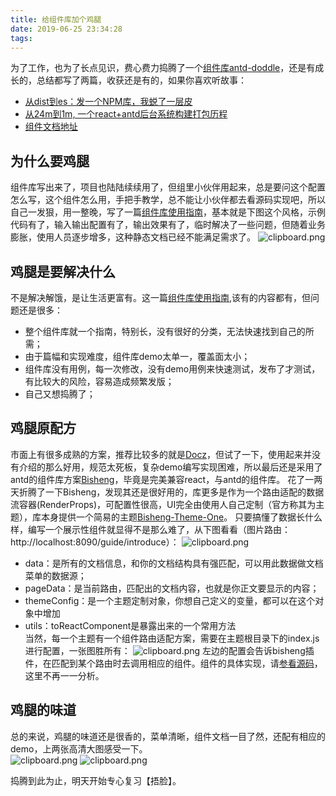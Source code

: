 ```yaml
---
title: 给组件库加个鸡腿
date: 2019-06-25 23:34:28
tags:
---
```


为了工作，也为了长点见识，费心费力捣腾了一个[组件库antd-doddle][1]，还是有成长的，总结都写了两篇，收获还是有的，如果你喜欢听故事：
 - [从dist到es：发一个NPM库，我蜕了一层皮][2]
 - [从24m到1m, 一个react+antd后台系统构建打包历程][3]
 - [组件文档地址][4]

## 为什么要鸡腿  
组件库写出来了，项目也陆陆续续用了，但组里小伙伴用起来，总是要问这个配置怎么写，这个组件怎么用，手把手教学，总不能让小伙伴都去看源码实现吧，所以自己一发狠，用一整晚，写了一篇[组件库使用指南][5]，基本就是下图这个风格，示例代码有了，输入输出配置有了，输出效果有了，临时解决了一些问题，但随着业务膨胀，使用人员逐步增多，这种静态文档已经不能满足需求了。
![clipboard.png][11] 

## 鸡腿是要解决什么
不是解决解饿，是让生活更富有。这一篇[组件库使用指南][6],该有的内容都有，但问题还是很多：
 - 整个组件库就一个指南，特别长，没有很好的分类，无法快速找到自己的所需；
 - 由于篇幅和实现难度，组件库demo太单一，覆盖面太小；
 - 组件库没有用例，每一次修改，没有demo用例来快速测试，发布了才测试，有比较大的风险，容易造成频繁发版；
 - 自己又想捣腾了；
 
## 鸡腿原配方
市面上有很多成熟的方案，推荐比较多的就是[Docz][7]，但试了一下，使用起来并没有介绍的那么好用，规范太死板，复杂demo编写实现困难，所以最后还是采用了antd的组件库方案[Bisheng][8]，毕竟是完美兼容react，与antd的组件库。
花了一两天折腾了一下Bisheng，发现其还是很好用的，库更多是作为一个路由适配的数据流容器(RenderProps)，可配置性很高，UI完全由使用人自己定制（官方称其为主题），库本身提供一个简易的主题[Bisheng-Theme-One][9]。
只要搞懂了数据长什么样，编写一个展示性组件就显得不是那么难了，从下图看看（图片路由：http://localhost:8090/guide/introduce）：
![clipboard.png][12]
 - data：是所有的文档信息，和你的文档结构具有强匹配，可以用此数据做文档菜单的数据源；
 - pageData：是当前路由，匹配出的文档内容，也就是你正文要显示的内容；
 - themeConfig：是一个主题定制对象，你想自己定义的变量，都可以在这个对象中增加
 - utils：toReactComponent是暴露出来的一个常用方法  
当然，每一个主题有一个组件路由适配方案，需要在主题根目录下的index.js进行配置，一张图胜所有：
![clipboard.png][13]
左边的配置会告诉bisheng插件，在匹配到某个路由时去调用相应的组件。组件的具体实现，请[参看源码][10]，这里不再一一分析。

## 鸡腿的味道
总的来说，鸡腿的味道还是很香的，菜单清晰，组件文档一目了然，还配有相应的demo，上两张高清大图感受一下。  
![clipboard.png][14] 
![clipboard.png][15]

捣腾到此为止，明天开始专心复习【捂脸】。

  [1]: https://www.npmjs.com/package/antd-doddle
  [2]: http://closertb.site/2019/02/%E4%BB%8Edist%E5%88%B0es%EF%BC%9A%E5%8F%91%E4%B8%80%E4%B8%AANPM%E5%BA%93%EF%BC%8C%E6%88%91%E8%9C%95%E4%BA%86%E4%B8%80%E5%B1%82%E7%9A%AE/
  [3]: http://closertb.site/2019/03/%E4%B8%80%E4%B8%AAreact-antd%E5%90%8E%E5%8F%B0%E7%B3%BB%E7%BB%9F%E6%9E%84%E5%BB%BA%E6%89%93%E5%8C%85%E5%8E%86%E7%A8%8B%E2%80%99/
  [4]: http://doc.closertb.site/guide/introduce
  [5]: https://www.npmjs.com/package/antd-doddle/v/0.0.12
  [6]: https://www.npmjs.com/package/antd-doddle/v/0.0.12
  [7]: https://www.docz.site/
  [8]: https://github.com/benjycui/bisheng
  [9]: https://github.com/benjycui/bisheng/tree/master/packages/bisheng-theme-one
  [10]: https://github.com/closertb/antd-doddle
  [11]: https://image-static.segmentfault.com/249/715/2497158320-5d121b8f2147a_articlex  
  [12]:https://image-static.segmentfault.com/239/229/2392291735-5d12340fd25b9_articlex
  [13]:https://image-static.segmentfault.com/386/881/3868811459-5d123b09033de_articlex
  [14]:https://image-static.segmentfault.com/108/862/1088624792-5d123cc3b0a83_articlex
  [15]:https://image-static.segmentfault.com/562/649/562649438-5d123cf5a6e78_articlex